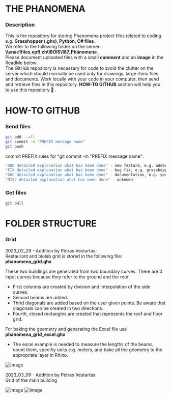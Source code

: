 # THE PHANOMENA

### Description

This is the repository for storing Phanomena project files related to coding e.g. **Grasshopper (.ghx), Python, C# files**. \
We refer to the following folder on the server: **\\\\enac1files.epfl.ch\IBOIS\187_Phänomena** . \
Please document uploaded files with a small **comment** and an **image** in the ReadMe below. \
The GitHub repository is necessary for code to avoid the clutter on the server which should normally be used only for drawings, large rhino files and documents. Work locally with your code in your computer, then send and retrieve files in this repository. **HOW-TO GITHUB** section will help you to use this repository :beer: . 

# HOW-TO GITHUB



### Send files
``` bash
git add --all
git commit -m "PREFIX message name"
git push
```

commit PREFIX rules for "git commit -m "PREFIX message name":
``` bash
"ADD detailed explanation what has been done" - new feature, e.g. added new file or folder
"FIX detailed explanation what has been done" - bug fix, e.g. grasshopper file change
"DOC detailed explanation what has been done" - documentation, e.g. you changed the readme file
"MISC detailed explanation what has been done" - unknown
```

### Get files
``` bash
git pull
```

# FOLDER STRUCTURE

### Grid

2023_02_29 - Addition by Petras Vestartas: \
Restaurant and biolab grid is stored in the following file: **phanomena_grid.ghx** 

These two buildings are generated from two boundary curves. There are 4 input curves because they refer to the ground and the roof. 
* First columns are created by division and interpolation of the side curves. 
* Second beams are added. 
* Thrid diagonals are added based on the user given points. Be aware that diagonals can be created in two directions.  
* Fourth, closed rectangles are created that represents the roof and floor grid. 

For baking the geometry and generating the Excel file use **phanomena_grid_excel.ghx** 
* The excel example is needed to measure the lengths of the beams, count them, specifiy units e.g. meters, and bake all the geometry to the appropriate layer in Rhino.

![image](https://user-images.githubusercontent.com/18013985/217834006-3ca7e29f-1b51-4a6c-9bda-c7b39739c64d.png)

2023_03_09 - Addition by Petras Vestartas: \
Grid of the main building

![image](https://user-images.githubusercontent.com/18013985/223903301-cc9335be-8576-420b-a487-0de03d7ad1bb.png)
![image](https://user-images.githubusercontent.com/18013985/223903493-1b255a5f-fefd-48ad-8e33-71e079bb316e.png)


